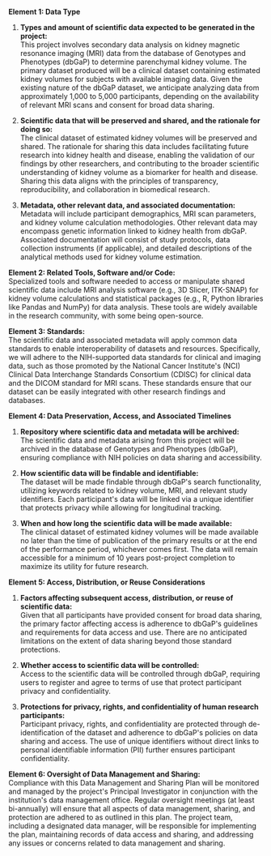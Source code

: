 **Element 1: Data Type**
1. **Types and amount of scientific data expected to be generated in the project:**   
   This project involves secondary data analysis on kidney magnetic resonance imaging (MRI) data from the database of Genotypes and Phenotypes (dbGaP) to determine parenchymal kidney volume. The primary dataset produced will be a clinical dataset containing estimated kidney volumes for subjects with available imaging data. Given the existing nature of the dbGaP dataset, we anticipate analyzing data from approximately 1,000 to 5,000 participants, depending on the availability of relevant MRI scans and consent for broad data sharing.

2. **Scientific data that will be preserved and shared, and the rationale for doing so:**  
   The clinical dataset of estimated kidney volumes will be preserved and shared. The rationale for sharing this data includes facilitating future research into kidney health and disease, enabling the validation of our findings by other researchers, and contributing to the broader scientific understanding of kidney volume as a biomarker for health and disease. Sharing this data aligns with the principles of transparency, reproducibility, and collaboration in biomedical research.

3. **Metadata, other relevant data, and associated documentation:**   
   Metadata will include participant demographics, MRI scan parameters, and kidney volume calculation methodologies. Other relevant data may encompass genetic information linked to kidney health from dbGaP. Associated documentation will consist of study protocols, data collection instruments (if applicable), and detailed descriptions of the analytical methods used for kidney volume estimation.

**Element 2: Related Tools, Software and/or Code:**  
Specialized tools and software needed to access or manipulate shared scientific data include MRI analysis software (e.g., 3D Slicer, ITK-SNAP) for kidney volume calculations and statistical packages (e.g., R, Python libraries like Pandas and NumPy) for data analysis. These tools are widely available in the research community, with some being open-source.

**Element 3: Standards:**  
The scientific data and associated metadata will apply common data standards to enable interoperability of datasets and resources. Specifically, we will adhere to the NIH-supported data standards for clinical and imaging data, such as those promoted by the National Cancer Institute's (NCI) Clinical Data Interchange Standards Consortium (CDISC) for clinical data and the DICOM standard for MRI scans. These standards ensure that our dataset can be easily integrated with other research findings and databases.

**Element 4: Data Preservation, Access, and Associated Timelines**
1. **Repository where scientific data and metadata will be archived:**   
   The scientific data and metadata arising from this project will be archived in the database of Genotypes and Phenotypes (dbGaP), ensuring compliance with NIH policies on data sharing and accessibility.

2. **How scientific data will be findable and identifiable:**   
   The dataset will be made findable through dbGaP's search functionality, utilizing keywords related to kidney volume, MRI, and relevant study identifiers. Each participant's data will be linked via a unique identifier that protects privacy while allowing for longitudinal tracking.

3. **When and how long the scientific data will be made available:**   
   The clinical dataset of estimated kidney volumes will be made available no later than the time of publication of the primary results or at the end of the performance period, whichever comes first. The data will remain accessible for a minimum of 10 years post-project completion to maximize its utility for future research.

**Element 5: Access, Distribution, or Reuse Considerations**
1. **Factors affecting subsequent access, distribution, or reuse of scientific data:**  
   Given that all participants have provided consent for broad data sharing, the primary factor affecting access is adherence to dbGaP's guidelines and requirements for data access and use. There are no anticipated limitations on the extent of data sharing beyond those standard protections.

2. **Whether access to scientific data will be controlled:**  
   Access to the scientific data will be controlled through dbGaP, requiring users to register and agree to terms of use that protect participant privacy and confidentiality.

3. **Protections for privacy, rights, and confidentiality of human research participants:**   
   Participant privacy, rights, and confidentiality are protected through de-identification of the dataset and adherence to dbGaP's policies on data sharing and access. The use of unique identifiers without direct links to personal identifiable information (PII) further ensures participant confidentiality.

**Element 6: Oversight of Data Management and Sharing:**  
Compliance with this Data Management and Sharing Plan will be monitored and managed by the project's Principal Investigator in conjunction with the institution's data management office. Regular oversight meetings (at least bi-annually) will ensure that all aspects of data management, sharing, and protection are adhered to as outlined in this plan. The project team, including a designated data manager, will be responsible for implementing the plan, maintaining records of data access and sharing, and addressing any issues or concerns related to data management and sharing.